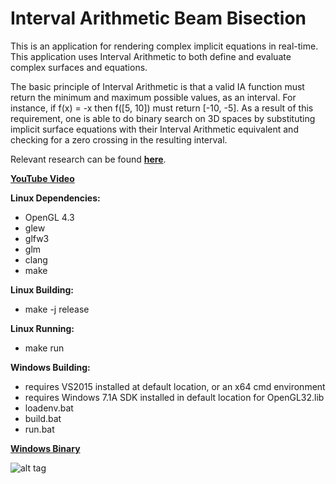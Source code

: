 # Interval Arithmetic Beam Bisection

This is an application for rendering complex implicit equations in real-time. 
This application uses Interval Arithmetic to both define and evaluate complex surfaces and equations.
 

The basic principle of Interval Arithmetic is that a valid IA function must return the minimum and maximum possible values, as an interval. For instance, if f(x) = -x then f([5, 10]) must return [-10, -5]. 
As a result of this requirement, one is able to do binary search on 3D spaces by substituting implicit surface equations with their Interval Arithmetic equivalent and checking for a zero crossing in the resulting interval.
 
Relevant research can be found __[here](http://w3.impa.br/~diego/publications/GanEtAl11.pdf)__.

__[YouTube Video](https://www.youtube.com/watch?v=phZ94Mc2Grs)__

__Linux Dependencies:__
* OpenGL 4.3
* glew
* glfw3
* glm
* clang
* make
  
__Linux Building:__
* make -j release

__Linux Running:__
* make run

__Windows Building:__
* requires VS2015 installed at default location, or an x64 cmd environment
* requires Windows 7.1A SDK installed in default location for OpenGL32.lib
* loadenv.bat
* build.bat
* run.bat

__[Windows Binary](https://github.com/gheshu/octree/tree/master/build)__

![alt tag](http://i.imgur.com/UQfzSRx.jpg)
